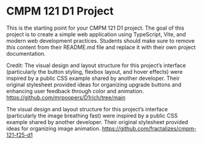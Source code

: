 # CMPM 121 D1 Project
This is the starting point for your CMPM 121 D1 project. The goal of this project is to create a simple web application using TypeScript, Vite, and modern web development practices. Students should make sure to remove _this_ content from their README.md file and replace it with their own project documentation.

Credit:
The visual design and layout structure for this project’s interface (particularly the button styling, flexbox layout, and hover effects) were inspired by a public CSS example shared by another developer. Their original stylesheet provided ideas for organizing upgrade buttons and enhancing user feedback through color and animation. https://github.com/mrpoopers/D1rich/tree/main

The visual design and layout structure for this project’s interface (particularly the image breathing fast) were inspired by a public CSS example shared by another developer. Their original stylesheet provided ideas for organizing image animation. https://github.com/fractalizes/cmpm-121-f25-d1

